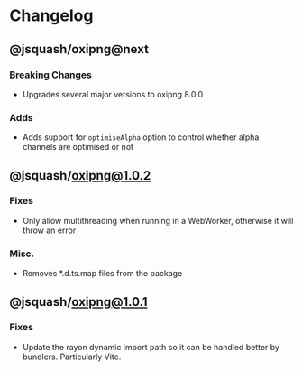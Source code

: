# Changelog

## @jsquash/oxipng@next

### Breaking Changes

- Upgrades several major versions to oxipng 8.0.0

### Adds

- Adds support for `optimiseAlpha` option to control whether alpha channels are optimised or not

## @jsquash/oxipng@1.0.2

### Fixes

- Only allow multithreading when running in a WebWorker, otherwise it will throw an error

### Misc.

- Removes *.d.ts.map files from the package

## @jsquash/oxipng@1.0.1

### Fixes

- Update the rayon dynamic import path so it can be handled better by bundlers. Particularly Vite.
